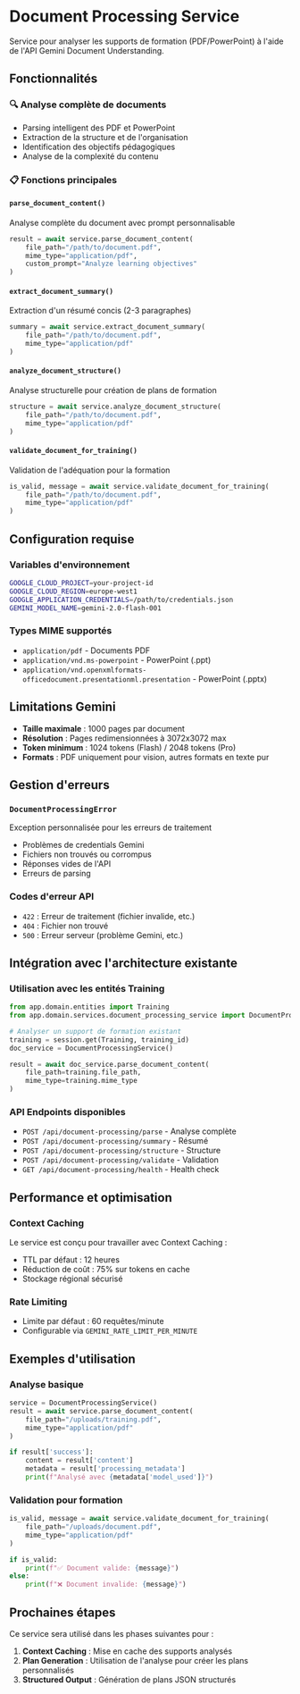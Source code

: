 # Document Processing Service

Service pour analyser les supports de formation (PDF/PowerPoint) à l'aide de l'API Gemini Document Understanding.

## Fonctionnalités

### 🔍 Analyse complète de documents
- Parsing intelligent des PDF et PowerPoint
- Extraction de la structure et de l'organisation
- Identification des objectifs pédagogiques
- Analyse de la complexité du contenu

### 📋 Fonctions principales

#### `parse_document_content()`
Analyse complète du document avec prompt personnalisable
```python
result = await service.parse_document_content(
    file_path="/path/to/document.pdf",
    mime_type="application/pdf",
    custom_prompt="Analyze learning objectives"
)
```

#### `extract_document_summary()`
Extraction d'un résumé concis (2-3 paragraphes)
```python
summary = await service.extract_document_summary(
    file_path="/path/to/document.pdf",
    mime_type="application/pdf"
)
```

#### `analyze_document_structure()`
Analyse structurelle pour création de plans de formation
```python
structure = await service.analyze_document_structure(
    file_path="/path/to/document.pdf",
    mime_type="application/pdf"
)
```

#### `validate_document_for_training()`
Validation de l'adéquation pour la formation
```python
is_valid, message = await service.validate_document_for_training(
    file_path="/path/to/document.pdf",
    mime_type="application/pdf"
)
```

## Configuration requise

### Variables d'environnement
```bash
GOOGLE_CLOUD_PROJECT=your-project-id
GOOGLE_CLOUD_REGION=europe-west1
GOOGLE_APPLICATION_CREDENTIALS=/path/to/credentials.json
GEMINI_MODEL_NAME=gemini-2.0-flash-001
```

### Types MIME supportés
- `application/pdf` - Documents PDF
- `application/vnd.ms-powerpoint` - PowerPoint (.ppt)
- `application/vnd.openxmlformats-officedocument.presentationml.presentation` - PowerPoint (.pptx)

## Limitations Gemini

- **Taille maximale** : 1000 pages par document
- **Résolution** : Pages redimensionnées à 3072x3072 max
- **Token minimum** : 1024 tokens (Flash) / 2048 tokens (Pro)
- **Formats** : PDF uniquement pour vision, autres formats en texte pur

## Gestion d'erreurs

### `DocumentProcessingError`
Exception personnalisée pour les erreurs de traitement
- Problèmes de credentials Gemini
- Fichiers non trouvés ou corrompus
- Réponses vides de l'API
- Erreurs de parsing

### Codes d'erreur API
- `422` : Erreur de traitement (fichier invalide, etc.)
- `404` : Fichier non trouvé
- `500` : Erreur serveur (problème Gemini, etc.)

## Intégration avec l'architecture existante

### Utilisation avec les entités Training
```python
from app.domain.entities import Training
from app.domain.services.document_processing_service import DocumentProcessingService

# Analyser un support de formation existant
training = session.get(Training, training_id)
doc_service = DocumentProcessingService()

result = await doc_service.parse_document_content(
    file_path=training.file_path,
    mime_type=training.mime_type
)
```

### API Endpoints disponibles
- `POST /api/document-processing/parse` - Analyse complète
- `POST /api/document-processing/summary` - Résumé
- `POST /api/document-processing/structure` - Structure
- `POST /api/document-processing/validate` - Validation
- `GET /api/document-processing/health` - Health check

## Performance et optimisation

### Context Caching
Le service est conçu pour travailler avec Context Caching :
- TTL par défaut : 12 heures
- Réduction de coût : 75% sur tokens en cache
- Stockage régional sécurisé

### Rate Limiting
- Limite par défaut : 60 requêtes/minute
- Configurable via `GEMINI_RATE_LIMIT_PER_MINUTE`

## Exemples d'utilisation

### Analyse basique
```python
service = DocumentProcessingService()
result = await service.parse_document_content(
    file_path="/uploads/training.pdf",
    mime_type="application/pdf"
)

if result['success']:
    content = result['content']
    metadata = result['processing_metadata']
    print(f"Analysé avec {metadata['model_used']}")
```

### Validation pour formation
```python
is_valid, message = await service.validate_document_for_training(
    file_path="/uploads/document.pdf",
    mime_type="application/pdf"
)

if is_valid:
    print(f"✅ Document valide: {message}")
else:
    print(f"❌ Document invalide: {message}")
```

## Prochaines étapes

Ce service sera utilisé dans les phases suivantes pour :
1. **Context Caching** : Mise en cache des supports analysés
2. **Plan Generation** : Utilisation de l'analyse pour créer les plans personnalisés
3. **Structured Output** : Génération de plans JSON structurés